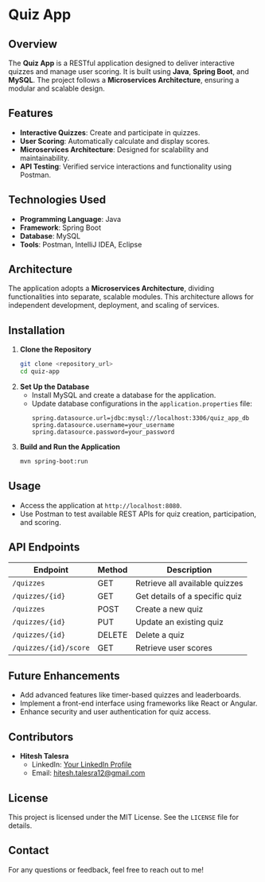 # Quiz App

## Overview
The **Quiz App** is a RESTful application designed to deliver interactive quizzes and manage user scoring. It is built using **Java**, **Spring Boot**, and **MySQL**. The project follows a **Microservices Architecture**, ensuring a modular and scalable design.

## Features
- **Interactive Quizzes**: Create and participate in quizzes.
- **User Scoring**: Automatically calculate and display scores.
- **Microservices Architecture**: Designed for scalability and maintainability.
- **API Testing**: Verified service interactions and functionality using Postman.

## Technologies Used
- **Programming Language**: Java
- **Framework**: Spring Boot
- **Database**: MySQL
- **Tools**: Postman, IntelliJ IDEA, Eclipse

## Architecture
The application adopts a **Microservices Architecture**, dividing functionalities into separate, scalable modules. This architecture allows for independent development, deployment, and scaling of services.

## Installation

1. **Clone the Repository**
   ```bash
   git clone <repository_url>
   cd quiz-app
   ```
2. **Set Up the Database**
   - Install MySQL and create a database for the application.
   - Update database configurations in the `application.properties` file:
     ```properties
     spring.datasource.url=jdbc:mysql://localhost:3306/quiz_app_db
     spring.datasource.username=your_username
     spring.datasource.password=your_password
     ```
3. **Build and Run the Application**
   ```bash
   mvn spring-boot:run
   ```

## Usage
- Access the application at `http://localhost:8080`.
- Use Postman to test available REST APIs for quiz creation, participation, and scoring.

## API Endpoints
| Endpoint              | Method | Description                    |
|-----------------------|--------|--------------------------------|
| `/quizzes`            | GET    | Retrieve all available quizzes |
| `/quizzes/{id}`       | GET    | Get details of a specific quiz |
| `/quizzes`            | POST   | Create a new quiz              |
| `/quizzes/{id}`       | PUT    | Update an existing quiz        |
| `/quizzes/{id}`       | DELETE | Delete a quiz                  |
| `/quizzes/{id}/score` | GET    | Retrieve user scores           |

## Future Enhancements
- Add advanced features like timer-based quizzes and leaderboards.
- Implement a front-end interface using frameworks like React or Angular.
- Enhance security and user authentication for quiz access.

## Contributors
- **Hitesh Talesra**
  - LinkedIn: [Your LinkedIn Profile](https://www.linkedin.com)
  - Email: [hitesh.talesra12@gmail.com](mailto:hitesh.talesra12@gmail.com)

## License
This project is licensed under the MIT License. See the `LICENSE` file for details.

## Contact
For any questions or feedback, feel free to reach out to me!
